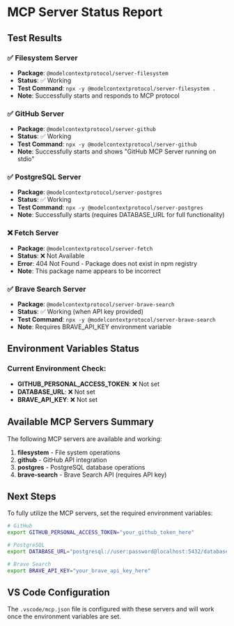 # MCP Server Status Report

## Test Results

### ✅ Filesystem Server
- **Package**: `@modelcontextprotocol/server-filesystem`
- **Status**: ✅ Working
- **Test Command**: `npx -y @modelcontextprotocol/server-filesystem .`
- **Note**: Successfully starts and responds to MCP protocol

### ✅ GitHub Server
- **Package**: `@modelcontextprotocol/server-github`
- **Status**: ✅ Working
- **Test Command**: `npx -y @modelcontextprotocol/server-github`
- **Note**: Successfully starts and shows "GitHub MCP Server running on stdio"

### ✅ PostgreSQL Server
- **Package**: `@modelcontextprotocol/server-postgres`
- **Status**: ✅ Working
- **Test Command**: `npx -y @modelcontextprotocol/server-postgres`
- **Note**: Successfully starts (requires DATABASE_URL for full functionality)

### ❌ Fetch Server
- **Package**: `@modelcontextprotocol/server-fetch`
- **Status**: ❌ Not Available
- **Error**: 404 Not Found - Package does not exist in npm registry
- **Note**: This package name appears to be incorrect

### ✅ Brave Search Server
- **Package**: `@modelcontextprotocol/server-brave-search`
- **Status**: ✅ Working (when API key provided)
- **Test Command**: `npx -y @modelcontextprotocol/server-brave-search`
- **Note**: Requires BRAVE_API_KEY environment variable

## Environment Variables Status

### Current Environment Check:
- **GITHUB_PERSONAL_ACCESS_TOKEN**: ❌ Not set
- **DATABASE_URL**: ❌ Not set  
- **BRAVE_API_KEY**: ❌ Not set

## Available MCP Servers Summary

The following MCP servers are available and working:
1. **filesystem** - File system operations
2. **github** - GitHub API integration
3. **postgres** - PostgreSQL database operations
4. **brave-search** - Brave Search API (requires API key)

## Next Steps

To fully utilize the MCP servers, set the required environment variables:

```bash
# GitHub
export GITHUB_PERSONAL_ACCESS_TOKEN="your_github_token_here"

# PostgreSQL  
export DATABASE_URL="postgresql://user:password@localhost:5432/database"

# Brave Search
export BRAVE_API_KEY="your_brave_api_key_here"
```

## VS Code Configuration

The `.vscode/mcp.json` file is configured with these servers and will work once the environment variables are set.

